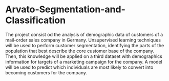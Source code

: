 # Arvato-Segmentation-and-Classification
The project consist od the analysis of demographic data of customers of a mail-order sales company in Germany.  Unsupervised learning techniques will be used to perform customer segmentation, identifying the parts of the population that best describe the core customer base of the company. Then, this knowledge will be applied on a third dataset with demographics information for targets of a marketing campaign for the company.  A model will be used to predict which individuals are most likely to convert into becoming customers for the company. 
